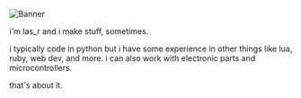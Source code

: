 ![Banner](https://github.com/user-attachments/assets/7c4e65d3-0122-4baf-8215-f501ccdfe6ce)

i'm las_r and i make stuff, sometimes.

i typically code in python but i have some experience in other things like lua, ruby, web dev, and more. i can also work with electronic parts and microcontrollers.

that's about it.
